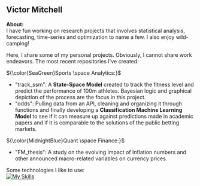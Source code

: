 ## Victor Mitchell

<!--
**V-Mitch/V-Mitch** is a ✨ _special_ ✨ repository because its `README.md` (this file) appears on your GitHub profile.

Here are some ideas to get you started:

- 🔭 I’m currently working on ...
- 🌱 I’m currently learning ...
- 👯 I’m looking to collaborate on ...
- 🤔 I’m looking for help with ...
- 💬 Ask me about ...
- 📫 How to reach me: ...
- 😄 Pronouns: ...
- ⚡ Fun fact: ...
-->
  
**About:**  
I have fun working on research projects that involves statistical analysis, forecasting, time-series and optimization to name a few. I also enjoy wild-camping!
  
Here, I share some of my personal projects. Obviously, I cannot share work endeavors. The most recent repositories I've created:  

${\color{SeaGreen}Sports \space Analytics:}$
- "track_ssm": A **State-Space Model** created to track the fitness level and predict the performance of 100m athletes. Bayesian logic and graphical depiction of the process are the focus in this project.
- "odds": Pulling data from an API, cleaning and organizing it through functions and finally developing a **Classification Machine Learning Model** to see if it can measure up against predictions made in academic papers and if it is comparable to the solutions of the public betting markets.
  
${\color{MidnightBlue}Quant \space Finance:}$
- "FM_thesis": A study on the evolving impact of Inflation numbers and other announced macro-related variables on currency prices.
  
Some technologies I like to use:  
[![My Skills](https://skillicons.dev/icons?i=git,latex,matlab,py,tensorflow,r,windows,obsidian)](https://skillicons.dev)
